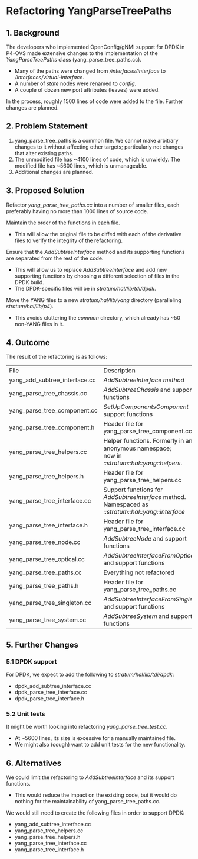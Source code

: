 # Refactoring YangParseTreePaths

## 1. Background

The developers who implemented OpenConfig/gNMI support for DPDK in
P4-OVS made extensive changes to the implementation of the
*YangParseTreePaths* class (yang\_parse\_tree\_paths.cc).

  - Many of the paths were changed from */interfaces/interface* to
    */interfaces/virtual-interface*.
  - A number of *state* nodes were renamed to *config*.
  - A couple of dozen new port attributes (leaves) were added.

In the process, roughly 1500 lines of code were added to the file.
Further changes are planned.

## 2. Problem Statement

1.  yang\_parse\_tree\_paths is a common file. We cannot make arbitrary
    changes to it without affecting other targets; particularly not changes
    that alter existing paths.
2.  The unmodified file has \~4100 lines of code, which is unwieldy.
    The modified file has \~5600 lines, which is unmanageable.
3.  Additional changes are planned.

## 3. Proposed Solution

Refactor *yang\_parse\_tree\_paths.cc* into a number of smaller files,
each preferably having no more than 1000 lines of source code.

Maintain the order of the functions in each file.

  - This will allow the original file to be diffed with each of the
    derivative files to verify the integrity of the refactoring.

Ensure that the *AddSubtreeInterface* method and its supporting
functions are separated from the rest of the code.

  - This will allow us to replace *AddSubtreeInterface* and add new
    supporting functions by choosing a different selection of files in
    the DPDK build.
  - The DPDK-specific files will be in *stratum/hal/lib/tdi/dpdk*.

Move the YANG files to a new *stratum/hal/lib/yang* directory (paralleling
*stratum/hal/lib/p4*).

  - This avoids cluttering the *common* directory, which already has \~50
    non-YANG files in it.

## 4. Outcome

The result of the refactoring is as follows:

<table>
<tbody>
<tr class="odd">
<td>File</td>
<td>Description</td>
<td>Lines</td>
</tr>
<tr class="even">
<td>yang_add_subtree_interface.cc</td>
<td><em>AddSubtreeInterface method</em></td>
<td>231</td>
</tr>
<tr class="odd">
<td>yang_parse_tree_chassis.cc</td>
<td><em>AddSubtreeChassis</em> and support functions</td>
<td>281</td>
</tr>
<tr class="even">
<td>yang_parse_tree_component.cc</td>
<td><em>SetUpComponentsComponent</em> support functions</td>
<td>152</td>
</tr>
<tr class="odd">
<td>yang_parse_tree_component.h</td>
<td>Header file for yang_parse_tree_component.cc</td>
<td>44</td>
</tr>
<tr class="even">
<td>yang_parse_tree_helpers.cc</td>
<td>Helper functions. Formerly in an anonymous namespace;<br />
now in <em>::stratum::hal::yang::helpers</em>.</td>
<td>113</td>
</tr>
<tr class="odd">
<td>yang_parse_tree_helpers.h</td>
<td>Header file for yang_parse_tree_helpers.cc</td>
<td>819</td>
</tr>
<tr class="even">
<td>yang_parse_tree_interface.cc</td>
<td>Support functions for <em>AddSubtreeInterface</em> method.<br />
Namespaced as <em>::stratum::hal::yang::interface</em></td>
<td>861</td>
</tr>
<tr class="odd">
<td>yang_parse_tree_interface.h</td>
<td>Header file for yang_parse_tree_interface.cc</td>
<td>140</td>
</tr>
<tr class="even">
<td>yang_parse_tree_node.cc</td>
<td><em>AddSubtreeNode</em> and support functions</td>
<td>130</td>
</tr>
<tr class="odd">
<td>yang_parse_tree_optical.cc</td>
<td><em>AddSubtreeInterfaceFromOptical</em> and support functions</td>
<td>704</td>
</tr>
<tr class="even">
<td>yang_parse_tree_paths.cc</td>
<td>Everything not refactored</td>
<td>335</td>
</tr>
<tr class="odd">
<td>yang_parse_tree_paths.h</td>
<td>Header file for yang_parse_tree_paths.cc</td>
<td>79</td>
</tr>
<tr class="even">
<td>yang_parse_tree_singleton.cc</td>
<td><em>AddSubtreeInterfaceFromSingleton</em> and support functions</td>
<td>638</td>
</tr>
<tr class="odd">
<td>yang_parse_tree_system.cc</td>
<td><em>AddSubtreeSystem</em> and support functions</td>
<td>124</td>
</tr>
</tbody>
</table>

## 5. Further Changes

### 5.1 DPDK support

For DPDK, we expect to add the following to *stratum/hal/lib/tdi/dpdk*:

- dpdk_add_subtree_interface.cc
- dpdk_parse_tree_interface.cc
- dpdk_parse_tree_interface.h

### 5.2 Unit tests

It might be worth looking into refactoring *yang\_parse\_tree\_test.cc*.

  - At \~5600 lines, its size is excessive for a manually maintained
    file.
  - We might also (cough) want to add unit tests for the new
    functionality.

## 6. Alternatives

We could limit the refactoring to *AddSubtreeInterface* and its
support functions.

  - This would reduce the impact on the existing code, but it would do
    nothing for the maintainability of yang\_parse\_tree\_paths.cc.

We would still need to create the following files in order to support DPDK:

- yang_add_subtree_interface.cc
- yang_parse_tree_helpers.cc
- yang_parse_tree_helpers.h
- yang_parse_tree_interface.cc
- yang_parse_tree_interface.h

